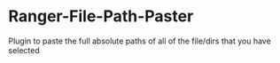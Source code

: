 # Ranger-File-Path-Paster
Plugin to paste the full absolute paths  of all of the file/dirs that you have selected
